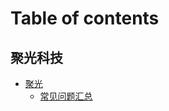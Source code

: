 # Table of contents

## 聚光科技

* [聚光](README.md)
  * [常见问题汇总](ju-guang-ke-ji/ju-guang/chang-jian-wen-ti-hui-zong.md)
